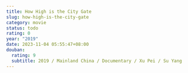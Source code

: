 ```yaml
---
title: How High is the City Gate
slug: how-high-is-the-city-gate
category: movie
status: todo
rating: 0
year: "2019"
date: 2023-11-04 05:55:47+08:00
douban:
  rating: 9
  subtitle: 2019 / Mainland China / Documentary / Xu Pei / Su Yang
---
```



